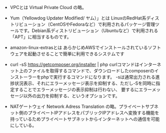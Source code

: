 - VPCとは
 Virtual Private Cloud の略。


- Yum（Yellowdog Updater Modified/ ヤム）」とは
 LinuxのRedHat系ディストリビューション（CentOSやFedoraなど）で利用されるパッケージ管理ツールです。Debian系ディストリビューション（Ubuntuなど）で利用される「APT」に相当するものです。


- amazon-linux-extrasとは
 あらかじめAWSでインストールされているソフトウェアを起動させることで簡単に利用できるシステムです

- curl -sS https://getcomposer.org/installer | php
 curlコマンドはインターネット上のファイルを取得するコマンドで、ダウンロードしたcomposerのインストーラーをphpで実行するコマンドになります。
 -sは通常出力される進捗状況表示、それにエラーメッセージ表示を抑制する、ただし-Sを同時に指定することでエラーメッセージの表示抑制は行わない、
 要するにエラーメッセージ以外の出力を抑制する、というオプションです。


- NATゲートウェイ
 Network Adress Translation の略。プライベートサブネット側のプライベートIPアドレスをパブリックIPアドレスへ変換する機能を持っているためプライベートサブネットからインターネットへの通信を可能にしている。
